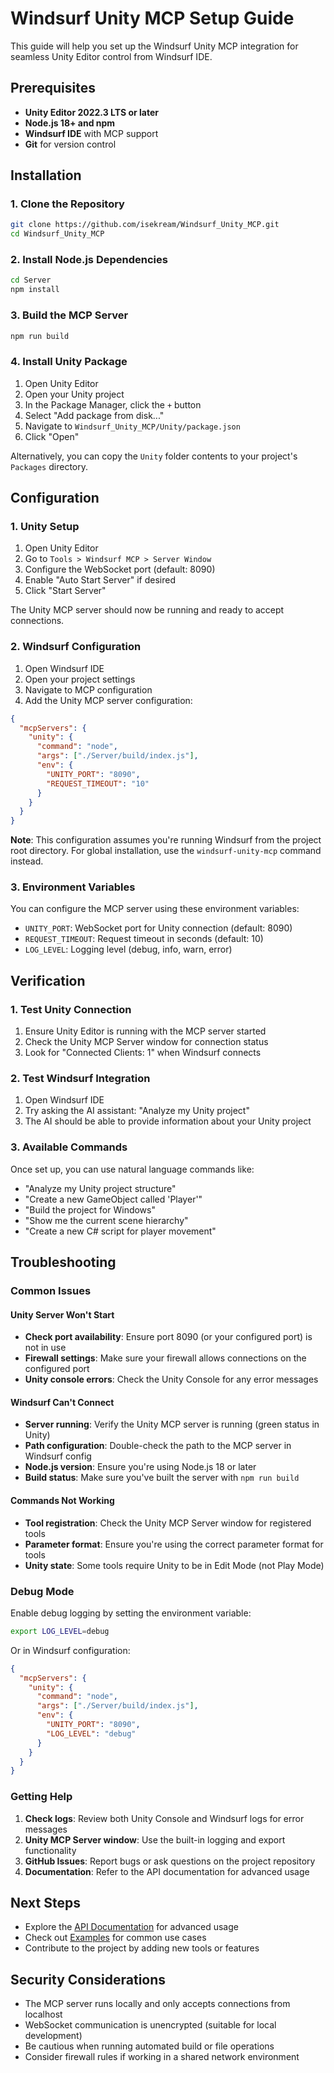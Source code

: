 # Windsurf Unity MCP Setup Guide

This guide will help you set up the Windsurf Unity MCP integration for seamless Unity Editor control from Windsurf IDE.

## Prerequisites

- **Unity Editor 2022.3 LTS or later**
- **Node.js 18+ and npm**
- **Windsurf IDE** with MCP support
- **Git** for version control

## Installation

### 1. Clone the Repository

```bash
git clone https://github.com/isekream/Windsurf_Unity_MCP.git
cd Windsurf_Unity_MCP
```

### 2. Install Node.js Dependencies

```bash
cd Server
npm install
```

### 3. Build the MCP Server

```bash
npm run build
```

### 4. Install Unity Package

1. Open Unity Editor
2. Open your Unity project
3. In the Package Manager, click the `+` button
4. Select "Add package from disk..."
5. Navigate to `Windsurf_Unity_MCP/Unity/package.json`
6. Click "Open"

Alternatively, you can copy the `Unity` folder contents to your project's `Packages` directory.

## Configuration

### 1. Unity Setup

1. Open Unity Editor
2. Go to `Tools > Windsurf MCP > Server Window`
3. Configure the WebSocket port (default: 8090)
4. Enable "Auto Start Server" if desired
5. Click "Start Server"

The Unity MCP server should now be running and ready to accept connections.

### 2. Windsurf Configuration

1. Open Windsurf IDE
2. Open your project settings
3. Navigate to MCP configuration
4. Add the Unity MCP server configuration:

```json
{
  "mcpServers": {
    "unity": {
      "command": "node",
      "args": ["./Server/build/index.js"],
      "env": {
        "UNITY_PORT": "8090",
        "REQUEST_TIMEOUT": "10"
      }
    }
  }
}
```

**Note**: This configuration assumes you're running Windsurf from the project root directory. For global installation, use the `windsurf-unity-mcp` command instead.

### 3. Environment Variables

You can configure the MCP server using these environment variables:

- `UNITY_PORT`: WebSocket port for Unity connection (default: 8090)
- `REQUEST_TIMEOUT`: Request timeout in seconds (default: 10)
- `LOG_LEVEL`: Logging level (debug, info, warn, error)

## Verification

### 1. Test Unity Connection

1. Ensure Unity Editor is running with the MCP server started
2. Check the Unity MCP Server window for connection status
3. Look for "Connected Clients: 1" when Windsurf connects

### 2. Test Windsurf Integration

1. Open Windsurf IDE
2. Try asking the AI assistant: "Analyze my Unity project"
3. The AI should be able to provide information about your Unity project

### 3. Available Commands

Once set up, you can use natural language commands like:

- "Analyze my Unity project structure"
- "Create a new GameObject called 'Player'"
- "Build the project for Windows"
- "Show me the current scene hierarchy"
- "Create a new C# script for player movement"

## Troubleshooting

### Common Issues

#### Unity Server Won't Start

- **Check port availability**: Ensure port 8090 (or your configured port) is not in use
- **Firewall settings**: Make sure your firewall allows connections on the configured port
- **Unity console errors**: Check the Unity Console for any error messages

#### Windsurf Can't Connect

- **Server running**: Verify the Unity MCP server is running (green status in Unity)
- **Path configuration**: Double-check the path to the MCP server in Windsurf config
- **Node.js version**: Ensure you're using Node.js 18 or later
- **Build status**: Make sure you've built the server with `npm run build`

#### Commands Not Working

- **Tool registration**: Check the Unity MCP Server window for registered tools
- **Parameter format**: Ensure you're using the correct parameter format for tools
- **Unity state**: Some tools require Unity to be in Edit Mode (not Play Mode)

### Debug Mode

Enable debug logging by setting the environment variable:

```bash
export LOG_LEVEL=debug
```

Or in Windsurf configuration:

```json
{
  "mcpServers": {
    "unity": {
      "command": "node",
      "args": ["./Server/build/index.js"],
      "env": {
        "UNITY_PORT": "8090",
        "LOG_LEVEL": "debug"
      }
    }
  }
}
```

### Getting Help

1. **Check logs**: Review both Unity Console and Windsurf logs for error messages
2. **Unity MCP Server window**: Use the built-in logging and export functionality
3. **GitHub Issues**: Report bugs or ask questions on the project repository
4. **Documentation**: Refer to the API documentation for advanced usage

## Next Steps

- Explore the [API Documentation](API.md) for advanced usage
- Check out [Examples](../examples/) for common use cases
- Contribute to the project by adding new tools or features

## Security Considerations

- The MCP server runs locally and only accepts connections from localhost
- WebSocket communication is unencrypted (suitable for local development)
- Be cautious when running automated build or file operations
- Consider firewall rules if working in a shared network environment 